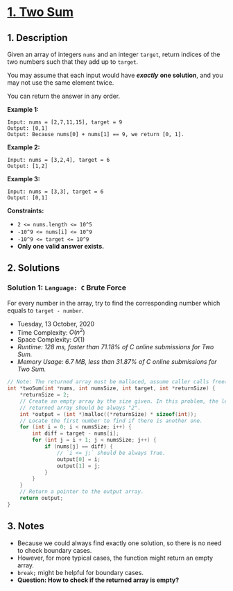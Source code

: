 # [1. Two Sum](https://leetcode.com/problems/two-sum/)

## 1. Description

Given an array of integers `nums` and an integer `target`, return indices of the two numbers such that they add up to `target`.

You may assume that each input would have ***exactly*** **one solution**, and you may not use the same element twice.

You can return the answer in any order.

**Example 1:**

```
Input: nums = [2,7,11,15], target = 9
Output: [0,1]
Output: Because nums[0] + nums[1] == 9, we return [0, 1].
```

**Example 2:**

```
Input: nums = [3,2,4], target = 6
Output: [1,2]
```

**Example 3:**

```
Input: nums = [3,3], target = 6
Output: [0,1]
```

**Constraints:**

- `2 <= nums.length <= 10^5`
- `-10^9 <= nums[i] <= 10^9`
- `-10^9 <= target <= 10^9`
- **Only one valid answer exists.**

## 2. Solutions

### Solution 1: `Language: C` Brute Force

For every number in the array, try to find the corresponding number which equals to `target - number`.

- Tuesday, 13 October, 2020
- Time Complexity: $O(n^2)$
- Space Complexity: $O(1)$
- *Runtime: 128 ms, faster than 71.18% of C online submissions for Two Sum.*
- *Memory Usage: 6.7 MB, less than 31.87% of C online submissions for Two Sum.*

```C
// Note: The returned array must be malloced, assume caller calls free().
int *twoSum(int *nums, int numsSize, int target, int *returnSize) {
    *returnSize = 2;
    // Create an empty array by the size given. In this problem, the length of
    // returned array should be always "2".
    int *output = (int *)malloc((*returnSize) * sizeof(int));
    // Locate the first number to find if there is another one.
    for (int i = 0; i < numsSize; i++) {
        int diff = target - nums[i];
        for (int j = i + 1; j < numsSize; j++) {
            if (nums[j] == diff) {
                // `i <= j;` should be always True.
                output[0] = i;
                output[1] = j;
            }
        }
    }
    // Return a pointer to the output array.
    return output;
}
```

## 3. Notes

- Because we could always find exactly one solution, so there is no need to check boundary cases.
- However, for more typical cases, the function might return an empty array.
- `break;` might be helpful for boundary cases.
- **Question: How to check if the returned array is empty?**
